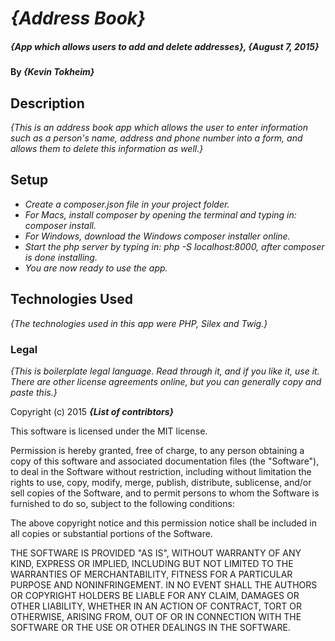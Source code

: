 # _{Address Book}_

##### _{App which allows users to add and delete addresses}, {August 7, 2015}_

#### By _**{Kevin Tokheim}**_

## Description

_{This is an address book app which allows the user to enter information such as a person's name, address and phone number into a form, and allows them to delete this information as well.}_

## Setup

* _Create a composer.json file in your project folder._
* _For Macs, install composer by opening the terminal and typing in: composer install._
* _For Windows, download the Windows composer installer online._
* _Start the php server by typing in: php -S localhost:8000, after composer is done installing._
* _You are now ready to use the app._

## Technologies Used

_{The technologies used in this app were PHP, Silex and Twig.}_

### Legal

*{This is boilerplate legal language. Read through it, and if you like it, use it. There are other license agreements online, but you can generally copy and paste this.}*

Copyright (c) 2015 **_{List of contribtors}_**

This software is licensed under the MIT license.

Permission is hereby granted, free of charge, to any person obtaining a copy
of this software and associated documentation files (the "Software"), to deal
in the Software without restriction, including without limitation the rights
to use, copy, modify, merge, publish, distribute, sublicense, and/or sell
copies of the Software, and to permit persons to whom the Software is
furnished to do so, subject to the following conditions:

The above copyright notice and this permission notice shall be included in
all copies or substantial portions of the Software.

THE SOFTWARE IS PROVIDED "AS IS", WITHOUT WARRANTY OF ANY KIND, EXPRESS OR
IMPLIED, INCLUDING BUT NOT LIMITED TO THE WARRANTIES OF MERCHANTABILITY,
FITNESS FOR A PARTICULAR PURPOSE AND NONINFRINGEMENT. IN NO EVENT SHALL THE
AUTHORS OR COPYRIGHT HOLDERS BE LIABLE FOR ANY CLAIM, DAMAGES OR OTHER
LIABILITY, WHETHER IN AN ACTION OF CONTRACT, TORT OR OTHERWISE, ARISING FROM,
OUT OF OR IN CONNECTION WITH THE SOFTWARE OR THE USE OR OTHER DEALINGS IN
THE SOFTWARE.
